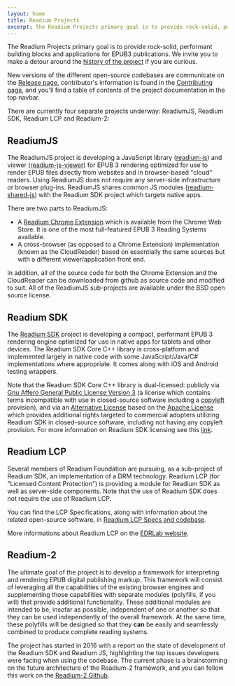 ```yaml
---
layout: home
title: Readium Projects
excerpt: The Readium Projects primary goal is to provide rock-solid, performant building blocks and applications for EPUB3 publications.
---
```

The Readium Projects primary goal is to provide rock-solid, performant building blocks and applications for EPUB3 publications. 
We invite you to make a detour around the [history of the project](/history/) if you are curious.

New versions of the different open-source codebases are communicate on the [Release page](/releases), contributor's information is found in the [Contributing page](/contributing/), and you'll find a table of contents of the project documentation in the top navbar. 

There are currently four separate projects underway: ReadiumJS, Readium SDK, Readium LCP and Readium-2:

## ReadiumJS

The ReadiumJS project is developing a JavaScript library ([readium-js](https://github.com/readium/readium-js)) and viewer ([readium-js-viewer](https://github.com/readium/readium-js-viewer)) for EPUB 3 rendering optimized for use to render EPUB files directly from websites and in browser-based "cloud" readers. Using ReadiumJS does not require any server-side infrastructure or browser plug-ins. ReadiumJS shares common JS modules ([readium-shared-js](https://github.com/readium/readium-shared-js)) with the Readium SDK project which targets native apps.

There are two parts to ReadiumJS:

- A [Readium Chrome Extension](https://chrome.google.com/webstore/detail/readium/fepbnnnkkadjhjahcafoaglimekefifl?hl=en-US) which is available from the Chrome Web Store. It is one of the most full-featured EPUB 3 Reading Systems available.
- A cross-browser (as opposed to a Chrome Extension) implementation (known as the CloudReader) based on essentially the same sources but with a different viewer/application front end.

In addition, all of the source code for both the Chrome Extension and the CloudReader can be downloaded from github as source code and modified to suit. All of the ReadiumJS sub-projects are available under the BSD open source license.

## Readium SDK

The [Readium SDK](https://github.com/readium/readium-sdk) project is developing a compact, performant EPUB 3 rendering engine optimized for use in native apps for tablets and other devices. The Readium SDK Core C++ library is cross-platform and implemented largely in native code with some JavaScript/Java/C# implementations where appropriate. It comes along with iOS and Android testing wrappers.

Note that the Readium SDK Core C++ library is dual-licensed: publicly via [Gnu Affero General Public License Version 3](http://www.gnu.org/licenses/agpl-3.0.html) (a license which contains terms incompatible with use in closed-source software including a [copyleft](https://en.wikipedia.org/wiki/Copyleft) provision), and via an [Alternative License](http://readium.org/about-us/corporate-documents/readium-sdk-license) based on the [Apache License](http://www.apache.org/licenses/LICENSE-2.0) which provides additional rights targeted to commercial adopters utilizing Readium SDK in closed-source software, including not having any copyleft provision. For more information on Readium SDK licensing see this [link](http://readium.org/license-readium-sdk).

## Readium LCP

Several members of Readium Foundation are pursuing, as a sub-project of Readium SDK, an implementation of a  DRM technology. Readium LCP (for "Licensed Content Protection") is providing a module for Readium SDK as well as server-side components. Note that the use of Readium SDK does not require the use of Readium LCP. 

You can find the LCP Specifications, along with information about the related open-source software, in [Readium LCP Specs and codebase](/readium-lcp-specifications-codebase/).

More informations about Readium LCP on the [EDRLab website](https://edrlab.org/edrlab/readium-lcp-overview/).

## Readium-2

The ultimate goal of the project is to develop a framework for interpreting and rendering EPUB digital publishing markup.
This framework will consist of leveraging all the capabilities of the existing browser engines and supplementing those capabilities with separate modules (polyfills, if you will) that provide additional functionality.  These additional modules are intended to be, insofar as possible, independent of one or another so that they can be used independently of the overall framework.  At the same time, these polyfills will be designed so that they **can** be easily and seamlessly combined to produce complete reading systems.

The project has started in 2016 with a report on the state of development of the Readium SDK and Readium JS, highlighting the top issues developers were facing when using the codebase. The current phase is a brainstorming on the future architecture of the Readium-2 framework, and you can follow this work on the [Readium-2 Github](https://github.com/readium/readium-2). 
